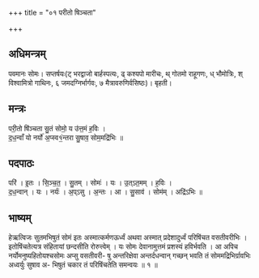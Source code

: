 +++
title = "०१ परीतो षिञ्चता"

+++
## अधिमन्त्रम्
पवमानः सोमः। सप्तर्षयः(ट् भरद्वाजो बार्हस्पत्यः, ढ् कश्यपो मारीचः, थ् गोतमो राहूगणः, ध् भौमोत्रिः, श् विश्वामित्रो गाथिनः, ६ जमदग्निर्भार्गवः, ७ मैत्रावरुणिर्वसिष्ठः)। बृहती।

## मन्त्रः
परी॒तो षि॑ञ्चता सु॒तं सोमो॒ य उ॑त्त॒मं ह॒विः ।  
द॒ध॒न्वाँ यो नर्यो॑ अ॒प्स्व१॒॑न्तरा सु॒षाव॒ सोम॒मद्रि॑भिः ॥

## पदपाठः
परि॑ । इ॒तः । सि॒ञ्च॒त॒ । सु॒तम् । सोमः॑ । यः । उ॒त्ऽत॒मम् । ह॒विः ।  
द॒ध॒न्वान् । यः । नर्यः॑ । अ॒प्ऽसु । अ॒न्तः । आ । सु॒साव॑ । सोम॑म् । अद्रि॑ऽभिः ॥

## भाष्यम्
हेऋत्विजः सुतमभिषुतं सोमं इतः अस्मात्कर्मणऊर्ध्वं अथवा अस्मात् प्रदेशादुर्ध्वं परिषिंचत वसतीवरीभिः । इतोषिंचतेत्यत्र संहितायां छन्दसीति रोरुत्त्वेम् । यः सोमः देवानामुत्तमं प्रशस्यं हविर्भवति । आ अपिच नर्योमनुष्यहितोयश्चसोमः अप्सु वसतीवरी- षु अन्तरिक्षेवा अन्तर्दधन्वान् गच्छन् भवति तं सोममद्रिभिर्ग्रावभिः अध्वर्युः सुषाव अ- भिषुतं चकार तं परिषिंचतेति समन्वयः ॥ १ ॥
